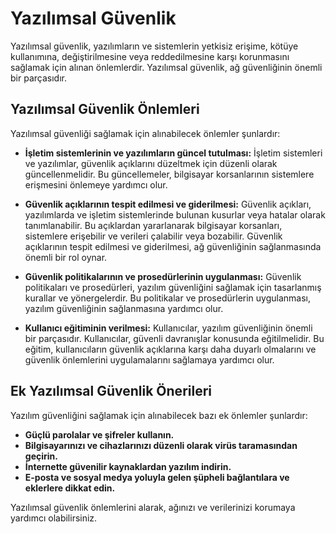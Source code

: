 # Yazılımsal Güvenlik

Yazılımsal güvenlik, yazılımların ve sistemlerin yetkisiz erişime, kötüye kullanımına, değiştirilmesine veya reddedilmesine karşı korunmasını sağlamak için alınan önlemlerdir. Yazılımsal güvenlik, ağ güvenliğinin önemli bir parçasıdır.

## Yazılımsal Güvenlik Önlemleri

Yazılımsal güvenliği sağlamak için alınabilecek önlemler şunlardır:

- **İşletim sistemlerinin ve yazılımların güncel tutulması:** İşletim sistemleri ve yazılımlar, güvenlik açıklarını düzeltmek için düzenli olarak güncellenmelidir. Bu güncellemeler, bilgisayar korsanlarının sistemlere erişmesini önlemeye yardımcı olur.

- **Güvenlik açıklarının tespit edilmesi ve giderilmesi:** Güvenlik açıkları, yazılımlarda ve işletim sistemlerinde bulunan kusurlar veya hatalar olarak tanımlanabilir. Bu açıklardan yararlanarak bilgisayar korsanları, sistemlere erişebilir ve verileri çalabilir veya bozabilir. Güvenlik açıklarının tespit edilmesi ve giderilmesi, ağ güvenliğinin sağlanmasında önemli bir rol oynar.

- **Güvenlik politikalarının ve prosedürlerinin uygulanması:** Güvenlik politikaları ve prosedürleri, yazılım güvenliğini sağlamak için tasarlanmış kurallar ve yönergelerdir. Bu politikalar ve prosedürlerin uygulanması, yazılım güvenliğinin sağlanmasına yardımcı olur.

- **Kullanıcı eğitiminin verilmesi:** Kullanıcılar, yazılım güvenliğinin önemli bir parçasıdır. Kullanıcılar, güvenli davranışlar konusunda eğitilmelidir. Bu eğitim, kullanıcıların güvenlik açıklarına karşı daha duyarlı olmalarını ve güvenlik önlemlerini uygulamalarını sağlamaya yardımcı olur.

## Ek Yazılımsal Güvenlik Önerileri

Yazılım güvenliğini sağlamak için alınabilecek bazı ek önlemler şunlardır:

- **Güçlü parolalar ve şifreler kullanın.**
- **Bilgisayarınızı ve cihazlarınızı düzenli olarak virüs taramasından geçirin.**
- **İnternette güvenilir kaynaklardan yazılım indirin.**
- **E-posta ve sosyal medya yoluyla gelen şüpheli bağlantılara ve eklerlere dikkat edin.**

Yazılımsal güvenlik önlemlerini alarak, ağınızı ve verilerinizi korumaya yardımcı olabilirsiniz.
